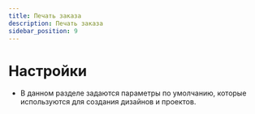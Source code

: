 ```yaml
---
title: Печать заказа
description: Печать заказа
sidebar_position: 9
---
```


# Настройки
* В данном разделе задаются параметры по умолчанию, которые используются для создания дизайнов и проектов.